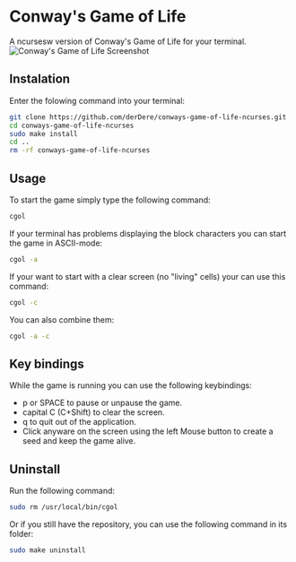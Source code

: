 # Conway's Game of Life 
A ncursesw version of Conway's Game of Life for your terminal.
![Conway's Game of Life Screenshot](lala.png)

## Instalation
Enter the folowing command into your terminal:
```sh
git clone https://github.com/derDere/conways-game-of-life-ncurses.git
cd conways-game-of-life-ncurses
sudo make install
cd ..
rm -rf conways-game-of-life-ncurses
```

## Usage
To start the game simply type the following command:
```sh
cgol
```

If your terminal has problems displaying the block characters you can start the game in ASCII-mode:
```sh
cgol -a
```

If your want to start with a clear screen (no "living" cells) your can use this command:
```sh
cgol -c
```

You can also combine them:
```sh
cgol -a -c
```

## Key bindings
While the game is running you can use the following keybindings:
 - p or SPACE to pause or unpause the game.
 - capital C (C+Shift) to clear the screen.
 - q to quit out of the application.
 - Click anyware on the screen using the left Mouse button to create a seed and keep the game alive.

## Uninstall
Run the following command:
```sh
sudo rm /usr/local/bin/cgol
```

Or if you still have the repository, you can use the following command in its folder:
```sh
sudo make uninstall
```
